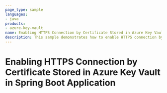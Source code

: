 ```yaml
---
page_type: sample
languages:
- java
products:
- azure-key-vault
name: Enabling HTTPS Connection by Certificate Stored in Azure Key Vault in Spring Boot Application
description: This sample demonstrates how to enable HTTPS connection by certificate stored in Azure Key Vault in Spring Boot application.
---
```


# Enabling HTTPS Connection by Certificate Stored in Azure Key Vault in Spring Boot Application

